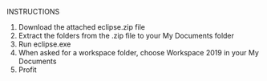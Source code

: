 INSTRUCTIONS

1. Download the attached eclipse.zip file
2. Extract the folders from the .zip file to your My Documents folder
3. Run eclipse.exe 
4. When asked for a workspace folder, choose Workspace 2019 in your My Documents
5. Profit
